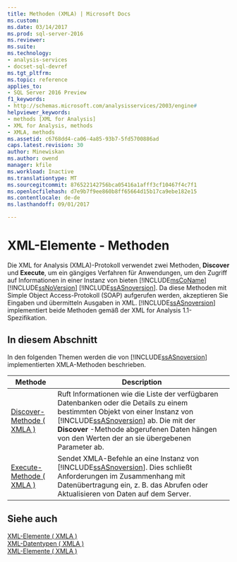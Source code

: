 ```yaml
---
title: Methoden (XMLA) | Microsoft Docs
ms.custom: 
ms.date: 03/14/2017
ms.prod: sql-server-2016
ms.reviewer: 
ms.suite: 
ms.technology:
- analysis-services
- docset-sql-devref
ms.tgt_pltfrm: 
ms.topic: reference
applies_to:
- SQL Server 2016 Preview
f1_keywords:
- http://schemas.microsoft.com/analysisservices/2003/engine#
helpviewer_keywords:
- methods [XML for Analysis]
- XML for Analysis, methods
- XMLA, methods
ms.assetid: c6768dd4-ca06-4a85-93b7-5fd5700886ad
caps.latest.revision: 30
author: Minewiskan
ms.author: owend
manager: kfile
ms.workload: Inactive
ms.translationtype: MT
ms.sourcegitcommit: 876522142756bca05416a1afff3cf10467f4c7f1
ms.openlocfilehash: d7e9b7f9ee860b8ff65664d15b17ca9ebe182e15
ms.contentlocale: de-de
ms.lasthandoff: 09/01/2017

---
```

# <a name="xml-elements---methods"></a>XML-Elemente - Methoden
  Die XML for Analysis (XMLA)-Protokoll verwendet zwei Methoden, **Discover** und **Execute**, um ein gängiges Verfahren für Anwendungen, um den Zugriff auf Informationen in einer Instanz von bieten [!INCLUDE[msCoName](../../includes/msconame-md.md)] [!INCLUDE[ssNoVersion](../../includes/ssnoversion-md.md)] [!INCLUDE[ssASnoversion](../../includes/ssasnoversion-md.md)]. Da diese Methoden mit Simple Object Access-Protokoll (SOAP) aufgerufen werden, akzeptieren Sie Eingaben und übermitteln Ausgaben in XML. [!INCLUDE[ssASnoversion](../../includes/ssasnoversion-md.md)] implementiert beide Methoden gemäß der XML for Analysis 1.1-Spezifikation.  
  
## <a name="in-this-section"></a>In diesem Abschnitt  
 In den folgenden Themen werden die von [!INCLUDE[ssASnoversion](../../includes/ssasnoversion-md.md)] implementierten XMLA-Methoden beschrieben.  
  
|Methode|Description|  
|------------|-----------------|  
|[Discover-Methode &#40; XMLA &#41;](../../analysis-services/xmla/xml-elements-methods-discover.md)|Ruft Informationen wie die Liste der verfügbaren Datenbanken oder die Details zu einem bestimmten Objekt von einer Instanz von [!INCLUDE[ssASnoversion](../../includes/ssasnoversion-md.md)] ab. Die mit der **Discover** -Methode abgerufenen Daten hängen von den Werten der an sie übergebenen Parameter ab.|  
|[Execute-Methode &#40; XMLA &#41;](../../analysis-services/xmla/xml-elements-methods-execute.md)|Sendet XMLA-Befehle an eine Instanz von [!INCLUDE[ssASnoversion](../../includes/ssasnoversion-md.md)]. Dies schließt Anforderungen im Zusammenhang mit Datenübertragung ein, z. B. das Abrufen oder Aktualisieren von Daten auf dem Server.|  
  
## <a name="see-also"></a>Siehe auch  
 [XML-Elemente &#40; XMLA &#41;](http://msdn.microsoft.com/library/40ab2360-efb6-4ba6-bf23-e84964e51008)   
 [XML-Datentypen &#40; XMLA &#41;](../../analysis-services/xmla/xml-data-types/xml-data-types-xmla.md)   
 [XML-Elemente &#40; XMLA &#41;](http://msdn.microsoft.com/library/40ab2360-efb6-4ba6-bf23-e84964e51008)  
  
  

